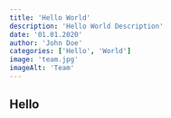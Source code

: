 ```yaml
---
title: 'Hello World'
description: 'Hello World Description'
date: '01.01.2020'
author: 'John Doe'
categories: ['Hello', 'World']
image: 'team.jpg'
imageAlt: 'Team'
---
```


## Hello
